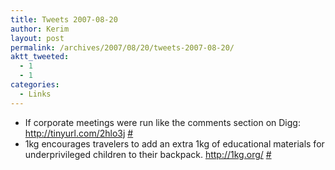 ```yaml
---
title: Tweets 2007-08-20
author: Kerim
layout: post
permalink: /archives/2007/08/20/tweets-2007-08-20/
aktt_tweeted:
  - 1
  - 1
categories:
  - Links
---
```

  * If corporate meetings were run like the comments section on Digg: <a href="http://tinyurl.com/2hlo3j" onclick="_gaq.push(['_trackEvent', 'outbound-article', 'http://tinyurl.com/2hlo3j', 'http://tinyurl.com/2hlo3j']);"  rel="nofollow">http://tinyurl.com/2hlo3j</a> <a href="http://twitter.com/kerim/statuses/215895652" onclick="_gaq.push(['_trackEvent', 'outbound-article', 'http://twitter.com/kerim/statuses/215895652', '#']);" >#</a>
  * 1kg encourages travelers to add an extra 1kg of educational materials for underprivileged children to their backpack. <a href="http://1kg.org/" onclick="_gaq.push(['_trackEvent', 'outbound-article', 'http://1kg.org/', 'http://1kg.org/']);"  rel="nofollow">http://1kg.org/</a> <a href="http://twitter.com/kerim/statuses/216127672" onclick="_gaq.push(['_trackEvent', 'outbound-article', 'http://twitter.com/kerim/statuses/216127672', '#']);" >#</a>


